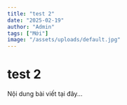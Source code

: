 ```yaml
---
title: "test 2"
date: "2025-02-19"
author: "Admin"
tags: ["Mới"]
image: "/assets/uploads/default.jpg"
---
```

# test 2

Nội dung bài viết tại đây...
